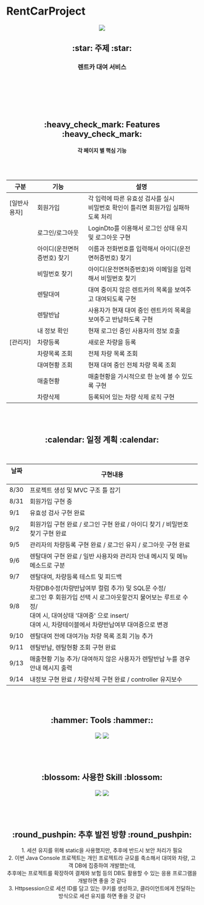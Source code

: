 # RentCarProject

<div align=center>
  <img src="https://capsule-render.vercel.app/api?type=waving&color=EE6983&height=200&section=header&text=RentCar&fontSize=90&fontColor=FFF5E4" />

  <h2> :star: 주제 :star: </h2>
  <h3> 렌트카 대여 서비스 </h3><br><br> 

<br> <br>

  <h2> :heavy_check_mark: Features :heavy_check_mark: </h2>
  <h4> 각 페이지 별 핵심 기능 </h4> <br><br>
  
  구분|기능 &nbsp;| 설명
  ---|--- |---
  [일반사용자] |회원가입| 각 입력에 따른 유효성 검사를 실시<br>비밀번호 확인이 틀리면 회원가입 실패하도록 처리
  &nbsp;|로그인/로그아웃| LoginDto를 이용해서 로그인 상태 유지 및 로그아웃 구현
  &nbsp;|아이디(운전면허증번호) 찾기| 이름과 전화번호를 입력해서 아이디(운전면허증번호) 찾기
  &nbsp;|비밀번호 찾기| 아이디(운전면허증번호)와 이메일을 입력해서 비밀번호 찾기
  &nbsp;|렌탈대여 | 대여 중이지 않은 렌트카의 목록을 보여주고 대여되도록 구현
  &nbsp;|렌탈반납| 사용자가 현재 대여 중인 렌트카의 목록을 보여주고 반납하도록 구현
  &nbsp;|내 정보 확인| 현재 로그인 중인 사용자의 정보 호출
  [관리자]|차량등록 | 새로운 차량을 등록
  &nbsp;|차량목록 조회| 전체 차량 목록 조회
  &nbsp;|대여현황 조회 | 현재 대여 중인 전체 차량 목록 조회
  &nbsp;|매출현황 | 매출현황을 가시적으로 한 눈에 볼 수 있도록 구현
  &nbsp;|차량삭제 | 등록되어 있는 차량 삭제 로직 구현
  
  <br><br>
  
  <h2> :calendar: 일정 계획 :calendar: </h2>
   <br>
   
   날짜 &nbsp; | 구현내용
  --- |---
  8/30| 프로젝트 생성 및 MVC 구조 틀 잡기
  8/31| 회원가입 구현 중
  9/1|	유효성 검사 구현 완료
  9/2|	회원가입 구현 완료 / 로그인 구현 완료 / 아이디 찾기 / 비밀번호 찾기  구현 완료
  9/5|	관리자의 차량등록 구현 완료 / 로그인 유지 / 로그아웃 구현 완료
  9/6|	렌탈대여 구현 완료 / 일반 사용자와 관리자 안내 메시지 및 메뉴 메소드로 구분
  9/7|	렌탈대여, 차량등록 테스트 및 피드백
  9/8|	차량DB수정(차량반납여부 컬럼 추가) 및 SQL문 수정/<br> 로그인 후 회원가입 선택 시 로그아웃할건지 물어보는 루트로 수정/ <br>대여 시, 대여상태 '대여중' 으로 insert/ <br>대여 시, 차량테이블에서 차량반납여부 대여중으로 변경
  9/10|	렌탈대여 전에 대여가능 차량 목록 조회 기능 추가
  9/11|	렌탈반납, 렌탈현황 조회 구현 완료
  9/13|	매출현황 기능 추가/ 대여하지 않은 사용자가 렌탈반납 누를 경우 안내 메시지 출력
  9/14|	내정보 구현 완료 / 차량삭제 구현 완료 / controller 유지보수
   
<br><br>

  <h2> :hammer: Tools :hammer:: </h2>
  <h4> <img src="https://img.shields.io/badge/IntelliJ-2C2255?style=flat-square&logo=IntelliJ&logoColor=white"/> <img src="https://img.shields.io/badge/git-24292F?style=flat-square&logo=github&logoColor=white"/> </h4> <br><br>
  
  <h2> :blossom: 사용한 Skill :blossom: </h2>
  <h4> <img src="https://img.shields.io/badge/JAVA-007396?style=flat-square&logo=java&logoColor=white"/> <img src="https://img.shields.io/badge/MySQL-4479a1?style=flat-square&logo=mysql&logoColor=white"/> </h4> <br><br>
  
  <h2> :round_pushpin: 추후 발전 방향 :round_pushpin: </h2>
  1. 세션 유지를 위해 static을 사용했지만, 추후에 반드시 보안 처리가 필요<br>
  2. 이번 Java Console 프로젝트는 개인 프로젝트라 규모를 축소해서 대여와 차량, 고객 DB에 집중하여 개발했는데,<br> 추후에는 프로젝트를 확장하여 결제와 보험 등의 DB도 활용할 수 있는 응용 프로그램을 개발하면 좋을 것 같다<br>
  3. Httpsession으로 세션 ID를 담고 있는 쿠키를 생성하고, 클라이언트에게 전달하는 방식으로 세션 유지를 하면 좋을 것 같다<br>
</div>
